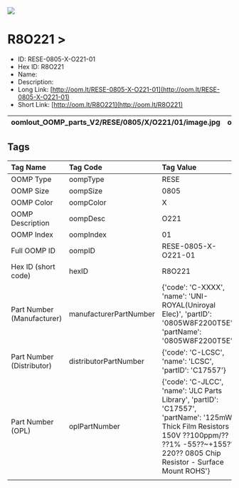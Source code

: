 


  
![][im]
# R8O221 > 

- ID: RESE-0805-X-O221-01
- Hex ID: R8O221
- Name: 
- Description: 
- Long Link: [http://oom.lt/RESE-0805-X-O221-01](http://oom.lt/RESE-0805-X-O221-01)
- Short Link: [http://oom.lt/R8O221](http://oom.lt/R8O221)
  

|oomlout_OOMP_parts_V2/RESE/0805/X/O221/01/image.jpg|oomlout_OOMP_parts_V2/RESE/0805/X/O221/01/image_BOTTOM.jpg|oomlout_OOMP_parts_V2/RESE/0805/X/O221/01/image_Re.jpg||
| :---: | :---: | :---: | :---: |

## Tags
  

|Tag Name|Tag Code|Tag Value|
| :--- | :--- | :--- |
|OOMP Type|oompType|RESE|
|OOMP Size|oompSize|0805|
|OOMP Color|oompColor|X|
|OOMP Description|oompDesc|O221|
|OOMP Index|oompIndex|01|
|Full OOMP ID|oompID|RESE-0805-X-O221-01|
|Hex ID (short code)|hexID|R8O221|
|Part Number (Manufacturer)|manufacturerPartNumber|{'code': 'C-XXXX', 'name': 'UNI-ROYAL(Uniroyal Elec)', 'partID': '0805W8F2200T5E', 'partName': '0805W8F2200T5E'}|
|Part Number (Distributor)|distributorPartNumber|{'code': 'C-LCSC', 'name': 'LCSC', 'partID': 'C17557'}|
|Part Number (OPL)|oplPartNumber|{'code': 'C-JLCC', 'name': 'JLC Parts Library', 'partID': 'C17557', 'partName': '125mW Thick Film Resistors 150V ??100ppm/?? ??1% -55??~+155?? 220?? 0805  Chip Resistor - Surface Mount ROHS'}|
||||



[im]: oomlout_OOMP_parts_V2/RESE/0805/X/O221/01/image_450.jpg
